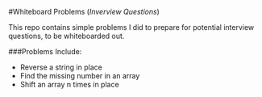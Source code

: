 #Whiteboard Problems (*Inverview Questions*)

This repo contains simple problems I did to prepare for potential interview questions, to be whiteboarded out.

###Problems Include:
* Reverse a string in place
* Find the missing number in an array
* Shift an array n times in place
